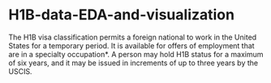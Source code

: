# H1B-data-EDA-and-visualization
The H1B visa classification permits a foreign national to work in the United States for a temporary period. It is available for offers of employment that are in a specialty occupation*. A person may hold H1B status for a maximum of six years, and it may be issued in increments of up to three years by the USCIS.
